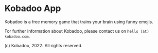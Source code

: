 # Kobadoo App

Kobadoo is a free memory game that trains your brain using funny emojis.

For further information about Kobadoo, please contact us on `hello (at) kobadoo.com`.

(c) Kobadoo, 2022. All rights reserved.